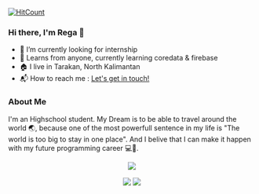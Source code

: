 [![HitCount](http://hits.dwyl.com/ZenRega38/ZenRega38.svg)](http://hits.dwyl.com/ZenRega38/ZenRega38)

### Hi there, I'm Rega 👋

- 🔭 I’m currently looking for internship
- 🌱 Learns from anyone, currently learning coredata & firebase
- 🏠 I live in Tarakan, North Kalimantan
- 📬 How to reach me : <a href="mailto:regarizz@gmail.com">Let's get in touch!</a>

### About Me

I'm an Highschool student. My Dream is to be able to travel around the world 🌏, because one of the most powerfull sentence in my life is "The world is too big to stay in one place". And I belive that I can make it happen with my future programming career 💻📲.

<p align="center">
  <img align="center" src="https://media.giphy.com/media/fdHg7T902uzLy/giphy.gif">
</p>

<p align="center">
  <img align="center" src="https://github-readme-stats.vercel.app/api?username=ZenRega38&&show_icons=true&title_color=111E6C&icon_color=8E8F8E&text_color=171717&bg_color=fffff">
  <img align="center" src="https://github-readme-stats.vercel.app/api/top-langs/?username=ZenRega38&theme=radical&hide_langs_below=1&layout=compact&&title_color=111E6C&icon_color=8E8F8E&text_color=171717&bg_color=fffff">
</p>
